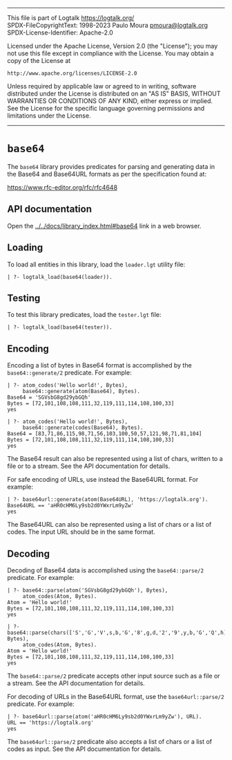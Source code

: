 ________________________________________________________________________

This file is part of Logtalk <https://logtalk.org/>  
SPDX-FileCopyrightText: 1998-2023 Paulo Moura <pmoura@logtalk.org>  
SPDX-License-Identifier: Apache-2.0

Licensed under the Apache License, Version 2.0 (the "License");
you may not use this file except in compliance with the License.
You may obtain a copy of the License at

    http://www.apache.org/licenses/LICENSE-2.0

Unless required by applicable law or agreed to in writing, software
distributed under the License is distributed on an "AS IS" BASIS,
WITHOUT WARRANTIES OR CONDITIONS OF ANY KIND, either express or implied.
See the License for the specific language governing permissions and
limitations under the License.
________________________________________________________________________


`base64`
========

The `base64` library provides predicates for parsing and generating data in
the Base64 and Base64URL formats as per the specification found at:

https://www.rfc-editor.org/rfc/rfc4648


API documentation
-----------------

Open the [../../docs/library_index.html#base64](../../docs/library_index.html#base64)
link in a web browser.


Loading
-------

To load all entities in this library, load the `loader.lgt` utility file:

	| ?- logtalk_load(base64(loader)).


Testing
-------

To test this library predicates, load the `tester.lgt` file:

	| ?- logtalk_load(base64(tester)).


Encoding
--------

Encoding a list of bytes in Base64 format is accomplished by the
`base64::generate/2` predicate. For example:

	| ?- atom_codes('Hello world!', Bytes),
	     base64::generate(atom(Base64), Bytes).
	Base64 = 'SGVsbG8gd29ybGQh'
	Bytes = [72,101,108,108,111,32,119,111,114,108,100,33]
	yes

	| ?- atom_codes('Hello world!', Bytes),
	     base64::generate(codes(Base64), Bytes).
	Base64 = [83,71,86,115,98,71,56,103,100,50,57,121,98,71,81,104]
	Bytes = [72,101,108,108,111,32,119,111,114,108,100,33]
	yes

The Base64 result can also be represented using a list of chars, written to
a file or to a stream. See the API documentation for details.

For safe encoding of URLs, use instead the Base64URL format. For example:

	| ?- base64url::generate(atom(Base64URL), 'https://logtalk.org').
	Base64URL == 'aHR0cHM6Ly9sb2d0YWxrLm9yZw'
	yes

The Base64URL can also be represented using a list of chars or a list of codes.
The input URL should be in the same format.	


Decoding
--------

Decoding of Base64 data is accomplished using the `base64::parse/2` predicate.
For example:

	| ?- base64::parse(atom('SGVsbG8gd29ybGQh'), Bytes),
	     atom_codes(Atom, Bytes).
	Atom = 'Hello world!'
	Bytes = [72,101,108,108,111,32,119,111,114,108,100,33]
	yes

	| ?- base64::parse(chars(['S','G','V',s,b,'G','8',g,d,'2','9',y,b,'G','Q',h]), Bytes),
	     atom_codes(Atom, Bytes).
	Atom = 'Hello world!'
	Bytes = [72,101,108,108,111,32,119,111,114,108,100,33]
	yes

The `base64::parse/2` predicate accepts other input source such as a file or a
stream. See the API documentation for details.

For decoding of URLs in the Base64URL format, use the `base64url::parse/2`
predicate. For example:

	| ?- base64url::parse(atom('aHR0cHM6Ly9sb2d0YWxrLm9yZw'), URL).
	URL == 'https://logtalk.org'
	yes

The `base64url::parse/2` predicate also accepts a list of chars or a list of
codes as input. See the API documentation for details.
